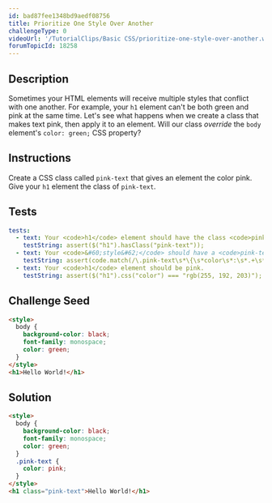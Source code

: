 ```yaml
---
id: bad87fee1348bd9aedf08756
title: Prioritize One Style Over Another
challengeType: 0
videoUrl: '/TutorialClips/Basic CSS/prioritize-one-style-over-another.webm'
forumTopicId: 18258
---
```


## Description
<section id='description'>
Sometimes your HTML elements will receive multiple styles that conflict with one another.
For example, your <code>h1</code> element can't be both green and pink at the same time.
Let's see what happens when we create a class that makes text pink, then apply it to an element. Will our class <em>override</em> the <code>body</code> element's <code>color: green;</code> CSS property?
</section>

## Instructions
<section id='instructions'>
Create a CSS class called <code>pink-text</code> that gives an element the color pink.
Give your <code>h1</code> element the class of <code>pink-text</code>.
</section>

## Tests
<section id='tests'>

```yml
tests:
  - text: Your <code>h1</code> element should have the class <code>pink-text</code>.
    testString: assert($("h1").hasClass("pink-text"));
  - text: Your <code>&#60;style&#62;</code> should have a <code>pink-text</code> CSS class that changes the <code>color</code>.
    testString: assert(code.match(/\.pink-text\s*\{\s*color\s*:\s*.+\s*;\s*\}/g));
  - text: Your <code>h1</code> element should be pink.
    testString: assert($("h1").css("color") === "rgb(255, 192, 203)");

```

</section>

## Challenge Seed
<section id='challengeSeed'>

<div id='html-seed'>

```html
<style>
  body {
    background-color: black;
    font-family: monospace;
    color: green;
  }
</style>
<h1>Hello World!</h1>
```

</div>



</section>

## Solution
<section id='solution'>

```html
<style>
  body {
    background-color: black;
    font-family: monospace;
    color: green;
  }
  .pink-text {
    color: pink;
  }
</style>
<h1 class="pink-text">Hello World!</h1>

```

</section>
